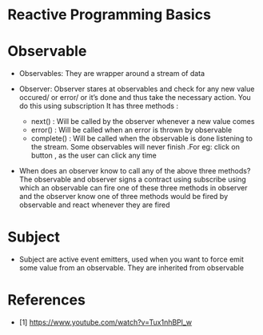 # Reactive Programming Basics
# Observable
- Observables: They are wrapper around a stream of data
- Observer: Observer stares at observables and check for any new value occured/ or error/ or it’s done and thus take the necessary action. You do this using subscription
It has three methods : 
    - next() : Will be called by the observer whenever a new value comes
    - error() : Will be called when an error is thrown by observable
    - complete() : Will be called when the observable is done listening to the stream. Some observables will never finish .For eg: click on button , as the user can click any time

- When does an observer know to call any of the above three methods?
The observable and observer signs a contract using subscribe using which an observable can fire one of these three methods in observer and the observer know one of three methods would be fired by observable and react whenever they are fired

# Subject
- Subject are active event emitters, used when you want to force emit some value from an observable. They are inherited from observable

# References
- [1] https://www.youtube.com/watch?v=Tux1nhBPl_w